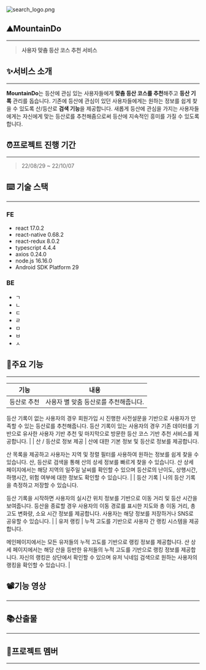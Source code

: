 ![search_logo.png](/uploads/11051f0448b26f95f55a7ff58b9e1606/search_logo.png)

## ⛰️MountainDo

---

> **사용자 맞춤 등산 코스 추천 서비스**

## ✨서비스 소개

---

**MountainDo**는 등산에 관심 있는 사용자들에게 **맞춤 등산 코스를 추천**해주고 **등산 기록** 관리를 돕습니다. 기존에 등산에 관심이 있던 사용자들에게는 원하는 정보를 쉽게 찾을 수 있도록 산/등산로 **검색 기능**을 제공합니다. 새롭게 등산에 관심을 가지는 사용자들에게는 자신에게 맞는 등산로를 추천해줌으로써 등산에 지속적인 흥미를 가질 수 있도록 합니다.

## ⏰프로젝트 진행 기간

---

> 22/08/29 ~ 22/10/07

## ⌨️ 기술 스택

---

### FE

- react 17.0.2
- react-native 0.68.2
- react-redux 8.0.2
- typescript 4.4.4
- axios 0.24.0
- node.js 16.16.0
- Android SDK Platform 29

### BE

- ㄱ
- ㄴ
- ㄷ
- ㄹ
- ㅁ
- ㅂ
- ㅅ

## 📗주요 기능

---

| 기능        | 내용                                  |
| ----------- | ------------------------------------- |
| 등산로 추천 | 사용자 별 맞춤 등산로를 추천해줍니다. |

등산 기록이 없는 사용자의 경우 회원가입 시 진행한 사전설문을 기반으로 사용자가 만족할 수 있는 등산로를 추천해줍니다. 등산 기록이 있는 사용자의 경우 기존 데이터를 기반으로 유사한 사용자 기반 추천 및 마지막으로 방문한 등산 코스 기반 추천 서비스를 제공합니다. | | 산 / 등산로 정보 제공 | 산에 대한 기본 정보 및 등산로 정보를 제공합니다.

산 목록을 제공하고 사용자는 지역 및 정렬 필터를 사용하여 원하는 정보를 쉽게 찾을 수 있습니다. 산, 등산로 검색을 통해 산의 상세 정보를 빠르게 찾을 수 있습니다. 산 상세 페이지에서는 해당 지역의 일주일 날씨를 확인할 수 있으며 등산로의 난이도, 상행시간, 하행시간, 위험 여부에 대한 정보도 확인할 수 있습니다. | | 등산 기록 | 나의 등산 기록을 측정하고 저장할 수 있습니다.

등산 기록을 시작하면 사용자의 실시간 위치 정보를 기반으로 이동 거리 및 등산 시간을 보여줍니다. 등산을 종료할 경우 사용자의 이동 경로를 표시한 지도와 총 이동 거리, 총 고도 변화량, 소요 시간 정보를 제공합니다. 사용자는 해당 정보를 저장하거나 SNS로 공유할 수 있습니다. | | 유저 랭킹 | 누적 고도를 기반으로 사용자 간 랭킹 시스템을 제공합니다.

메인페이지에서는 모든 유저들의 누적 고도를 기반으로 랭킹 정보를 제공합니다. 산 상세 페이지에서는 해당 산을 등반한 유저들의 누적 고도를 기반으로 랭킹 정보를 제공합니다. 자신의 랭킹은 상단에서 확인할 수 있으며 유저 닉네임 검색으로 원하는 사용자의 랭킹을 확인할 수 있습니다. |

## 📽️기능 영상

---

## 📚산출물

---

## 👤프로젝트 멤버

---
